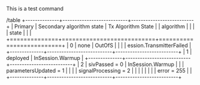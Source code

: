 This is a test command

/table
+--------------+---------------------------+--------------------------+
| Primary      | Secondary algorithm state | Tx Algorithm State       |
| algorithm    |                           |                          |
| state        |                           |                          |
+==============+===========================+==========================+
| 0            | none                      | OutOfS                   |
|              |                           | ession.TransmitterFailed |
+--------------+---------------------------+--------------------------+
| 1            | deployed                  | InSession.Warmup         |
+--------------+---------------------------+--------------------------+
| 2            | sivPassed = 0             | InSession.Warmup         |
|              | parametersUpdated = 1     |                          |
|              | signalProcessing = 2      |                          |
|              |                           |                          |
|              | error = 255               |                          |
+--------------+---------------------------+--------------------------+
